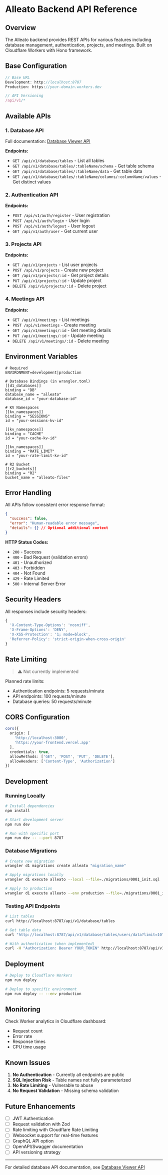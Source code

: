 # Alleato Backend API Reference

## Overview

The Alleato backend provides REST APIs for various features including database management, authentication, projects, and meetings. Built on Cloudflare Workers with Hono framework.

## Base Configuration

```typescript
// Base URL
Development: http://localhost:8787
Production: https://your-domain.workers.dev

// API Versioning
/api/v1/*
```

## Available APIs

### 1. Database API
Full documentation: [Database Viewer API](../docs/api/database-viewer.md)

**Endpoints:**
- `GET /api/v1/database/tables` - List all tables
- `GET /api/v1/database/tables/:tableName/schema` - Get table schema
- `GET /api/v1/database/tables/:tableName/data` - Get table data
- `GET /api/v1/database/tables/:tableName/columns/:columnName/values` - Get distinct values

### 2. Authentication API

**Endpoints:**
- `POST /api/v1/auth/register` - User registration
- `POST /api/v1/auth/login` - User login
- `POST /api/v1/auth/logout` - User logout
- `GET /api/v1/auth/user` - Get current user

### 3. Projects API

**Endpoints:**
- `GET /api/v1/projects` - List user projects
- `POST /api/v1/projects` - Create new project
- `GET /api/v1/projects/:id` - Get project details
- `PUT /api/v1/projects/:id` - Update project
- `DELETE /api/v1/projects/:id` - Delete project

### 4. Meetings API

**Endpoints:**
- `GET /api/v1/meetings` - List meetings
- `POST /api/v1/meetings` - Create meeting
- `GET /api/v1/meetings/:id` - Get meeting details
- `PUT /api/v1/meetings/:id` - Update meeting
- `DELETE /api/v1/meetings/:id` - Delete meeting

## Environment Variables

```env
# Required
ENVIRONMENT=development|production

# Database Bindings (in wrangler.toml)
[[d1_databases]]
binding = "DB"
database_name = "alleato"
database_id = "your-database-id"

# KV Namespaces
[[kv_namespaces]]
binding = "SESSIONS"
id = "your-sessions-kv-id"

[[kv_namespaces]]
binding = "CACHE"
id = "your-cache-kv-id"

[[kv_namespaces]]
binding = "RATE_LIMIT"
id = "your-rate-limit-kv-id"

# R2 Bucket
[[r2_buckets]]
binding = "R2"
bucket_name = "alleato-files"
```

## Error Handling

All APIs follow consistent error response format:

```json
{
  "success": false,
  "error": "Human-readable error message",
  "details": {} // Optional additional context
}
```

**HTTP Status Codes:**
- `200` - Success
- `400` - Bad Request (validation errors)
- `401` - Unauthorized
- `403` - Forbidden
- `404` - Not Found
- `429` - Rate Limited
- `500` - Internal Server Error

## Security Headers

All responses include security headers:

```typescript
{
  'X-Content-Type-Options': 'nosniff',
  'X-Frame-Options': 'DENY',
  'X-XSS-Protection': '1; mode=block',
  'Referrer-Policy': 'strict-origin-when-cross-origin'
}
```

## Rate Limiting

> ⚠️ Not currently implemented

Planned rate limits:
- Authentication endpoints: 5 requests/minute
- API endpoints: 100 requests/minute
- Database queries: 50 requests/minute

## CORS Configuration

```typescript
cors({
  origin: [
    'http://localhost:3000',
    'https://your-frontend.vercel.app'
  ],
  credentials: true,
  allowMethods: ['GET', 'POST', 'PUT', 'DELETE'],
  allowHeaders: ['Content-Type', 'Authorization']
})
```

## Development

### Running Locally

```bash
# Install dependencies
npm install

# Start development server
npm run dev

# Run with specific port
npm run dev -- --port 8787
```

### Database Migrations

```bash
# Create new migration
wrangler d1 migrations create alleato "migration_name"

# Apply migrations locally
wrangler d1 execute alleato --local --file=./migrations/0001_init.sql

# Apply to production
wrangler d1 execute alleato --env production --file=./migrations/0001_init.sql
```

### Testing API Endpoints

```bash
# List tables
curl http://localhost:8787/api/v1/database/tables

# Get table data
curl "http://localhost:8787/api/v1/database/tables/users/data?limit=10"

# With authentication (when implemented)
curl -H "Authorization: Bearer YOUR_TOKEN" http://localhost:8787/api/v1/projects
```

## Deployment

```bash
# Deploy to Cloudflare Workers
npm run deploy

# Deploy to specific environment
npm run deploy -- --env production
```

## Monitoring

Check Worker analytics in Cloudflare dashboard:
- Request count
- Error rate
- Response times
- CPU time usage

## Known Issues

1. **No Authentication** - Currently all endpoints are public
2. **SQL Injection Risk** - Table names not fully parameterized
3. **No Rate Limiting** - Vulnerable to abuse
4. **No Request Validation** - Missing schema validation

## Future Enhancements

- [ ] JWT Authentication
- [ ] Request validation with Zod
- [ ] Rate limiting with Cloudflare Rate Limiting
- [ ] Websocket support for real-time features
- [ ] GraphQL API option
- [ ] OpenAPI/Swagger documentation
- [ ] API versioning strategy

---

For detailed database API documentation, see [Database Viewer API](../docs/api/database-viewer.md)